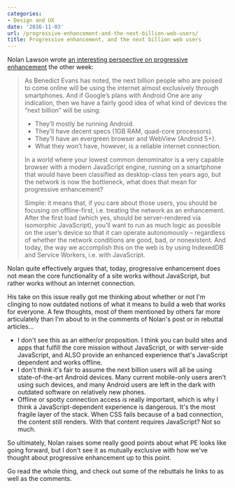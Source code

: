 ```yaml
---
categories:
- Design and UX
date: '2016-11-03'
url: /progressive-enhancement-and-the-next-billion-web-users/
title: Progressive enhancement, and the next billion web users
---
```


Nolan Lawson wrote [an interesting perspective on progressive enhancement](https://nolanlawson.com/2016/10/13/progressive-enhancement-isnt-dead-but-it-smells-funny/) the other week:

> As Benedict Evans has noted, the next billion people who are poised to come online will be using the internet almost exclusively through smartphones. And if Google’s plans with Android One are any indication, then we have a fairly good idea of what kind of devices the “next billion” will be using:
>
> - They’ll mostly be running Android.
> - They’ll have decent specs (1GB RAM, quad-core processors).
> - They’ll have an evergreen browser and WebView (Android 5+).
> - What they won’t have, however, is a reliable internet connection.
>
> In a world where your lowest common denominator is a very capable browser with a modern JavaScript engine, running on a smartphone that would have been classified as desktop-class ten years ago, but the network is now the bottleneck, what does that mean for progressive enhancement?
>
> Simple: it means that, if you care about those users, you should be focusing on offline-first, i.e. treating the network as an enhancement. After the first load (which yes, should be server-rendered via isomorphic JavaScript), you’ll want to run as much logic as possible on the user’s device so that it can operate autonomously – regardless of whether the network conditions are good, bad, or nonexistent. And today, the way we accomplish this on the web is by using IndexedDB and Service Workers, i.e. with JavaScript.

Nolan quite effectively argues that, today, progressive enhancement does not mean the core functionality of a site works without JavaScript, but rather works without an internet connection.

His take on this issue really got me thinking about whether or not I'm clinging to now outdated notions of what it means to build a web that works for everyone. A few thoughts, most of them mentioned by others far more articulately than I'm about to in the comments of Nolan's post or in rebuttal articles...

- I don't see this as an either/or proposition. I think you can build sites and apps that fulfill the core mission without JavaScript, or with server-side JavaScript, and ALSO provide an enhanced experience that's JavaScript dependent and works offline.
- I don't think it's fair to assume the next billion users will all be using state-of-the-art Android devices. Many current mobile-only users aren't using such devices, and many Android users are left in the dark with outdated software on relatively new phones.
- Offline or spotty connection access *is* really important, which is why I think a JavaScript-dependent experience is dangerous. It's the most fragile layer of the stack. When CSS fails because of a bad connection, the content still renders. With that content requires JavaScript? Not so much.

So ultimately, Nolan raises some really good points about what PE looks like going forward, but I don't see it as mutually exclusive with how we've thought about progressive enhancement up to this point.

Go read the whole thing, and check out some of the rebuttals he links to as well as the comments.